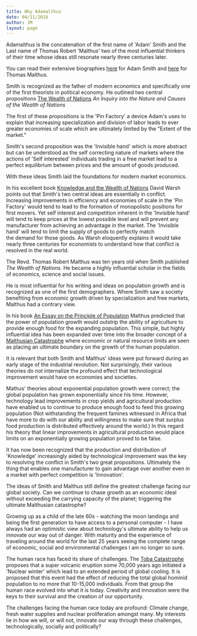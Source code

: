 ```yaml
---
title: Why Adamalthus
date: 04/11/2016
author: JM
layout: page
---
```

Adamalthus is the concatenation of the first name of 'Adam' Smith and the Last name of Thomas Robert 'Malthus' two of the most influential thinkers of their time whose ideas still resonate nearly three centuries later.

You can read their extensive biographies [here](http://en.wikipedia.org/wiki/Adam_smith) for Adam Smith and [here](http://en.wikipedia.org/wiki/Thomas_Robert_Malthus) for Thomas Malthus.

Smith is recognized as the father of modern economics and specifically one of the first theorists in political economy. He outlined two central propositions [The Wealth of Nations](http://en.wikipedia.org/wiki/The_Wealth_of_Nations) *An Inquiry into the Nature and Causes of the Wealth of Nations*

The first of these propositions is the 'Pin Factory' a device Adam's uses to explain that increasing specialization and division of labor leads to ever greater economies of scale which are ultimately limited by the "Extent of the market."

Smith's second proposition was the 'Invisible hand' which is more abstract but can be understood as the self correcting nature of markets where the actions of 'Self interested' individuals trading in a free market lead to a perfect equilibrium between prices and the amount of goods produced.

With these ideas Smith laid the foundations for modern market economics.

In his excellent book [Knowledge and the Wealth of Nations](http://www.amazon.com/gp/product/0393329887?ie=UTF8&amp;tag=technologypol-20&amp;linkCode=as2&amp;camp=1789&amp;creative=390957&amp;creativeASIN=0393329887) David Warsh points out that Smith's two central ideas are essentially in conflict. Increasing improvements in efficiency and economies of scale in the 'Pin Factory' would tend to lead to the formation of monopolistic positions for first movers. Yet self interest and competition inherent in the 'Invisible hand' will tend to keep prices at the lowest possible level and will prevent any manufacturer from achieving an advantage in the market. The 'Invisible hand' will tend to limit the supply of goods to perfectly match the demand for those goods. As Warsh eloquently explains it would take nearly three centuries for economists to understand how that conflict is resolved in the real world.

The Revd. Thomas Robert Malthus was ten years old when Smith published <em>The Wealth of Nations.</em> He became a highly influential scholar in the fields of economics, science and social issues.

He is most influential for his writing and ideas on population growth and is recognized as one of the first demographers. Where Smith saw a society benefiting from economic growth driven by specialization and free markets, Malthus had a contrary view.

In his book [An Essay on the Principle of Population](http://en.wikipedia.org/wiki/An_Essay_on_the_Principle_of_Population) Malthus predicted that the power of population growth would outstrip the ability of agriculture to provide enough food for the expanding population. This simple, but highly influential idea has been expanded over time into the broader concept of a [Malthusian Catastrophe](http://en.wikipedia.org/wiki/Malthusian_catastrophe) where economic or natural resource limits are seen as placing an ultimate boundary on the growth of the human population.

It is relevant that both Smith and Malthus' ideas were put forward during an early stage of the industrial revolution. Not surprisingly, their various theories do not internalize the profound effect that technological improvement would have on economies and societies.

Mathus' theories about exponential population growth were correct; the global population has grown exponentially since his time. However, technology lead improvements in crop yields and agricultural production have enabled us to continue to produce enough food to feed this growing population (Not withstanding the frequent famines witnessed in Africa that have more to do with our ability and willingness to make sure that surplus food production is distributed effectively around the world.) In this regard his theory that linear improvements in agricultural production would place limits on an exponentially growing population proved to be false.

It has now been recognized that the production and distribution of 'Knowledge' increasingly aided by technological improvement was the key to resolving the conflict in Smith's two great propositions. Ultimately the thing that enables one manufacturer to gain advantage over another even in a market with perfect competition is 'Innovation'.

The ideas of Smith and Malthus still define the greatest challenge facing our global society. Can we continue to chase growth as an economic ideal without exceeding the carrying capacity of the planet; triggering the ultimate Malthusian catastrophe?

Growing up as a child of the late 60s - watching the moon landings and being the first generation to have access to a personal computer - I have always had an optimistic view about technology's ultimate ability to help us innovate our way out of danger. With maturity and the experience of traveling around the world for the last 25 years seeing the complete range of economic, social and environmental challenges I am no longer so sure.

The human race has faced its share of challenges. The [Toba Catastrophe](http://en.wikipedia.org/wiki/Toba_catastrophe_theory) proposes that a super volcanic eruption some 70,000 years ago initiated a 'Nuclear winter' which lead to an extended period of global cooling. It is proposed that this event had the effect of reducing the total global hominid population to no more that 10-15,000 individuals. From that group the human race evolved into what it is today. Creativity and innovation were the keys to their survival and the creation of our opportunity.

The challenges facing the human race today are profound: Climate change, fresh water supplies and nuclear proliferation amongst many. My interests lie in how we will, or will not, innovate our way through these challenges, technologically, socially and politically?
